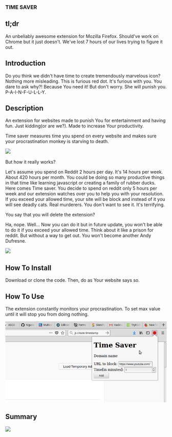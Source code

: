 ### TIME SAVER

## tl;dr
An unbeliably awesome extension for Mozilla Firefox. Should've work on Chrome but it just doesn't. We've lost 7 hours of our lives trying to figure it out. 

## Introduction
Do you think we didn't have time to create tremendously marvelous icon? Nothing more misleading. This is furious red dot.
It's furious with you. You dare to ask why?! Because You need it! But don't worry. She will punish you. P-A-I-N-F-U-L-L-Y.

## Description
An extension for websites made to punish You for entertainment and having fun. Just kidding(or are we?). Made to increase Your productivity. 


Time saver measures time you spend on every website and makes sure your procrastination monkey is starving to death.

![](https://media.giphy.com/media/DyTreqKSAqjLy/giphy.gif)

But how it really works?

Let's assume you spend on Reddit 2 hours per day. It's 14 hours per week. About 420 hours per month. You could be doing so many productive things in that
time like learning javascript or creating a family of rubber ducks. Here comes Time saver. You decide to spend on reddit only 5 hours per week and our extension 
watches over you to help you with your resolution. If you exceed your allowed time, your site will be block and instead of it you will see deadly cats. Real murderers.
You don't want to see it. It's terrifying.

You say that you will delete the extension?

Ha, nope. Well... Now you can do it but in future update, you won't be able to do it if you exceed your allowed time. Think about it like a prison for reddit. But without 
a way to get out. You won't become another Andy Dufresne.

![](http://images4.fanpop.com/image/photos/16600000/The-Shawshank-Redemption-the-shawshank-redemption-16632225-1600-900.jpg)

## How To Install

Download or clone the code. Then, do as Your website says so.

## How To Use

The extension constantly monitors your procrastination. To set max value until it will stop you from doing nothing.

![](./how-to-use.png)

## Summary

![](http://28oa9i1t08037ue3m1l0i861.wpengine.netdna-cdn.com/wp-content/uploads/2015/03/HS5.png)

